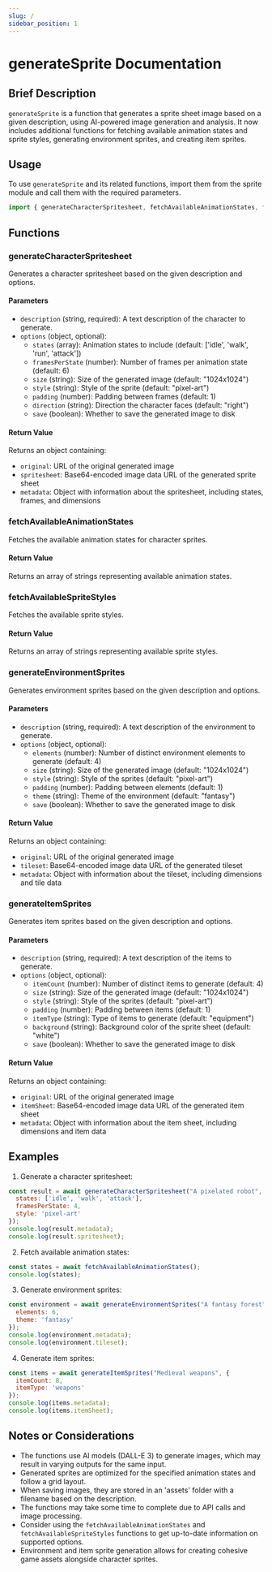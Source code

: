 ```yaml
---
slug: /
sidebar_position: 1
---
```


# generateSprite Documentation

## Brief Description
`generateSprite` is a function that generates a sprite sheet image based on a given description, using AI-powered image generation and analysis. It now includes additional functions for fetching available animation states and sprite styles, generating environment sprites, and creating item sprites.

## Usage
To use `generateSprite` and its related functions, import them from the sprite module and call them with the required parameters.

```javascript
import { generateCharacterSpritesheet, fetchAvailableAnimationStates, fetchAvailableSpriteStyles, generateEnvironmentSprites, generateItemSprites } from './path/to/sprite/module';
```

## Functions

### generateCharacterSpritesheet

Generates a character spritesheet based on the given description and options.

#### Parameters
- `description` (string, required): A text description of the character to generate.
- `options` (object, optional):
  - `states` (array): Animation states to include (default: ['idle', 'walk', 'run', 'attack'])
  - `framesPerState` (number): Number of frames per animation state (default: 6)
  - `size` (string): Size of the generated image (default: "1024x1024")
  - `style` (string): Style of the sprite (default: "pixel-art")
  - `padding` (number): Padding between frames (default: 1)
  - `direction` (string): Direction the character faces (default: "right")
  - `save` (boolean): Whether to save the generated image to disk

#### Return Value
Returns an object containing:
- `original`: URL of the original generated image
- `spritesheet`: Base64-encoded image data URL of the generated sprite sheet
- `metadata`: Object with information about the spritesheet, including states, frames, and dimensions

### fetchAvailableAnimationStates

Fetches the available animation states for character sprites.

#### Return Value
Returns an array of strings representing available animation states.

### fetchAvailableSpriteStyles

Fetches the available sprite styles.

#### Return Value
Returns an array of strings representing available sprite styles.

### generateEnvironmentSprites

Generates environment sprites based on the given description and options.

#### Parameters
- `description` (string, required): A text description of the environment to generate.
- `options` (object, optional):
  - `elements` (number): Number of distinct environment elements to generate (default: 4)
  - `size` (string): Size of the generated image (default: "1024x1024")
  - `style` (string): Style of the sprites (default: "pixel-art")
  - `padding` (number): Padding between elements (default: 1)
  - `theme` (string): Theme of the environment (default: "fantasy")
  - `save` (boolean): Whether to save the generated image to disk

#### Return Value
Returns an object containing:
- `original`: URL of the original generated image
- `tileset`: Base64-encoded image data URL of the generated tileset
- `metadata`: Object with information about the tileset, including dimensions and tile data

### generateItemSprites

Generates item sprites based on the given description and options.

#### Parameters
- `description` (string, required): A text description of the items to generate.
- `options` (object, optional):
  - `itemCount` (number): Number of distinct items to generate (default: 4)
  - `size` (string): Size of the generated image (default: "1024x1024")
  - `style` (string): Style of the sprites (default: "pixel-art")
  - `padding` (number): Padding between items (default: 1)
  - `itemType` (string): Type of items to generate (default: "equipment")
  - `background` (string): Background color of the sprite sheet (default: "white")
  - `save` (boolean): Whether to save the generated image to disk

#### Return Value
Returns an object containing:
- `original`: URL of the original generated image
- `itemSheet`: Base64-encoded image data URL of the generated item sheet
- `metadata`: Object with information about the item sheet, including dimensions and item data

## Examples

1. Generate a character spritesheet:
```javascript
const result = await generateCharacterSpritesheet("A pixelated robot", {
  states: ['idle', 'walk', 'attack'],
  framesPerState: 4,
  style: 'pixel-art'
});
console.log(result.metadata);
console.log(result.spritesheet);
```

2. Fetch available animation states:
```javascript
const states = await fetchAvailableAnimationStates();
console.log(states);
```

3. Generate environment sprites:
```javascript
const environment = await generateEnvironmentSprites("A fantasy forest", {
  elements: 6,
  theme: 'fantasy'
});
console.log(environment.metadata);
console.log(environment.tileset);
```

4. Generate item sprites:
```javascript
const items = await generateItemSprites("Medieval weapons", {
  itemCount: 8,
  itemType: 'weapons'
});
console.log(items.metadata);
console.log(items.itemSheet);
```

## Notes or Considerations
- The functions use AI models (DALL-E 3) to generate images, which may result in varying outputs for the same input.
- Generated sprites are optimized for the specified animation states and follow a grid layout.
- When saving images, they are stored in an 'assets' folder with a filename based on the description.
- The functions may take some time to complete due to API calls and image processing.
- Consider using the `fetchAvailableAnimationStates` and `fetchAvailableSpriteStyles` functions to get up-to-date information on supported options.
- Environment and item sprite generation allows for creating cohesive game assets alongside character sprites.
